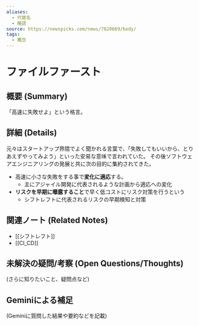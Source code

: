```yaml
---
aliases:
  - 代替名
  - 略語
source: https://newspicks.com/news/7820669/body/
tags:
  - 概念
---
```

# ファイルファースト

## 概要 (Summary)
「高速に失敗せよ」という格言。

## 詳細 (Details)
元々はスタートアップ界隈でよく聞かれる言葉で、「失敗してもいいから、とりあえずやってみよう」といった安易な意味で言われていた。
その後ソフトウェアエンジニアリングの発展と共に次の目的に集約されてきた。
- 高速に小さな失敗をする事で**変化に適応**する。
	- 主にアジャイル開発に代表されるような計画から適応への変化
- **リスクを早期に曝露すること**で早く低コストにリスク対策を行うという
	- シフトレフトに代表されるリスクの早期検知と対策

## 関連ノート (Related Notes)
- [[シフトレフト]]
- [[CI_CD]]

## 未解決の疑問/考察 (Open Questions/Thoughts)
(さらに知りたいこと、疑問点など)

## Geminiによる補足
(Geminiに質問した結果や要約などを記載)